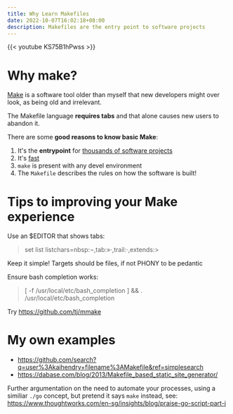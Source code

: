 ```yaml
---
title: Why Learn Makefiles
date: 2022-10-07T16:02:18+08:00
description: Makefiles are the entry point to software projects
---
```


{{< youtube KS75B1hPwss >}}

# Why make?

<a href="https://en.wikipedia.org/wiki/Make_(software)">Make</a> is a software tool older than myself that new developers might over look, as being old and irrelevant.

The Makefile language **requires tabs** and that alone causes new users to abandon it.

There are some **good reasons to know basic Make**:

1. It's the **entrypoint** for [thousands of software projects](<https://codestat.dev/explorer?q=content%3Aoutput(.*%20-%3E%20project%20has%20makefile)%20path%3AMakefile%20type%3Apath%20count%3Aall%20select%3Arepo&t=number&dp=30>)
2. It's [fast](https://spin.atomicobject.com/2021/03/22/makefiles-vs-package-json-scripts/) 
3. `make` is present with any devel environment
3. The `Makefile` describes the rules on how the software is built!

# Tips to improving your Make experience

Use an $EDITOR that shows tabs:

> set list listchars=nbsp:¬,tab:»·,trail:·,extends:>

Keep it simple! Targets should be files, if not PHONY to be pedantic

Ensure bash completion works:

> [ -f /usr/local/etc/bash_completion ] && . /usr/local/etc/bash_completion

Try https://github.com/tj/mmake

# My own examples

- https://github.com/search?q=user%3Akaihendry+filename%3AMakefile&ref=simplesearch
- https://dabase.com/blog/2013/Makefile_based_static_site_generator/

Further argumentation on the need to automate your processes, using a similiar
`./go` concept, but pretend it says `make` instead, see:
https://www.thoughtworks.com/en-sg/insights/blog/praise-go-script-part-i
